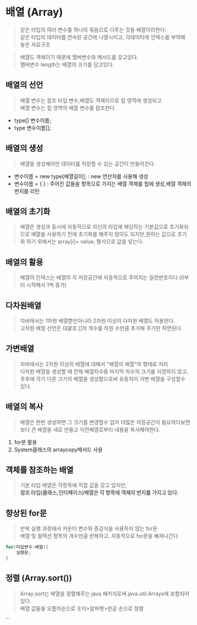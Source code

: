 # 배열 (Array)
>같은 타입의 여러 변수를 하나의 묶음으로 다루는 것을 배열이라한다.<br>같은 타입의 데이터를 연속된 공간에 나열시키고, 각데이터에 인덱스를 부여해 놓은 자료구조

>배열도 객체이기 때문에 멤버변수와 메서드를 갖고있다.<br>멤버변수 length는 배열의 크기를 담고있다.
## 배열의 선언
>배열 변수는 참조 타입 변수,배열도 객체이므로 힙 영역에 생성되고<br>배열 변수는 힙 영역의 배열 변수를 참조한다.
- type[] 변수이름;
- type 변수이름[];

## 배열의 생성
>배열을 생성해야만 데이터를 저장할 수 있는 공간이 만들어진다.
- 변수이름 = new type[배열길이]; : new 연산자를 사용해 생성
- 변수이름 = { } : 주어진 값들을 항목으로 가지는 배열 객체를 힙에 생성,배열 객체의 번지를 리턴

## 배열의 초기화
>배열은 생성과 동시에 자동적으로 자신의 타입에 해당하는 기본값으로 초기화되므로 배열을 사용하기 전에 초기화를 해주지 않아도 되지만,원하는 값으로 초기화 하기 위해서는 array[i]= value; 형식으로 값을 넣는다.

## 배열의 활용
>배열의 인덱스는 배열의 각 저장공간에 자동적으로 주어지는 일련번호이다.(0부터 시작해서 1씩 증가)

## 다차원배열
>자바에서는 1차원 배열뿐만아니라 2차원 이상의 다차원 배열도 허용한다.<br>고차원 배열 선언은 대괄호 []의 개수를 차원 수만큼 추가해 주기만 하면된다.

## 가변배열
>자바에서는 2차원 이상의 배열에 대해서 "배열의 배열"의 형태로 처리<br>다차원 배열을 생성할 때 전체 배열차수중 마지막 차수의 크기를 지정하지 않고, 추후에 각기 다른 크기의 배열을 생성함으로써 유동적이 가변 배열을 구성할수 있다.

## 배열의 복사
>배열은 한번 생성하면 그 크기를 변경할수 없어 더많은 저장공간이 필요하다보면 보다 큰 배열을 새로 만들고 이전배열로부터 내용을 복사해야한다.
1. for문 활용
2. System클래스의 arraycopy메서드 사용

## 객체를 참조하는 배열
>기본 타입 배열은 각항목에 직접 값을 갖고 있지만,<br> **참조 타입(클래스,인터페이스)배열은 각 항목에 객체의 번지를 가지고 있다.**

## 향상된 for문
>반복 실행 과정에서 카운터 변수와 증감식을 사용하지 않는 for문<br>배열 및 컬렉션 항목의 개수만큼 반복하고, 자동적으로 for문을 빠져나간다.
```java
for(타입변수:배열){
    실행문;
}
```
## 정렬 (Array.sort())
>Array.sort는 배열을 정렬해주는 java 패키지로써 java.util.Arrays에 포함되어 있다.<br>배열 값들을 오름차순으로 숫자>알파벳>한글 순으로 정렬

``
